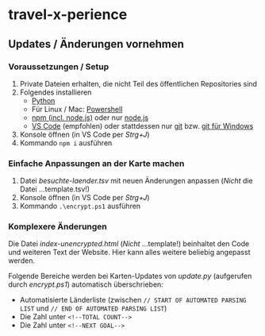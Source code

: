 # travel-x-perience
## Updates / Änderungen vornehmen
### Voraussetzungen / Setup
1. Private Dateien erhalten, die nicht Teil des öffentlichen Repositories sind
2. Folgendes installieren
	- [Python](https://www.python.org/downloads/)
	- Für Linux / Mac: [Powershell](https://learn.microsoft.com/en-us/powershell/scripting/install/installing-powershell-on-linux)
	- [npm (incl. node.js)](https://docs.npmjs.com/downloading-and-installing-node-js-and-npm) oder nur [node.js](https://nodejs.org/en/)
	- [VS Code](https://code.visualstudio.com) (empfohlen) oder stattdessen nur [git](https://git-scm.com/downloads) bzw. [git für Windows](https://gitforwindows.org)
3. Konsole öffnen (in VS Code per *Strg+J*)
4. Kommando `npm i` ausführen

### Einfache Anpassungen an der Karte machen
1. Datei *besuchte-laender.tsv* mit neuen Änderungen anpassen (*Nicht* die Datei ...template.tsv!)
2. Konsole öffnen (in VS Code per *Strg+J*)
3. Kommando `.\encrypt.ps1` ausführen

### Komplexere Änderungen
Die Datei *index-unencrypted.html* (*Nicht* ...template!) beinhaltet den Code und weiteren Text der Website. Hier kann alles weitere beliebig angepasst werden.

Folgende Bereiche werden bei Karten-Updates von *update.py* (aufgerufen durch *encrypt.ps1*) automatisch überschrieben:
- Automatisierte Länderliste (zwischen `// START OF AUTOMATED PARSING LIST` und `// END OF AUTOMATED PARSING LIST`)
- Die Zahl unter `<!--TOTAL COUNT-->`
- Die Zahl unter `<!--NEXT GOAL-->`